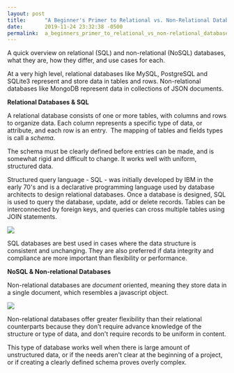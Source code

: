 ```yaml
---
layout: post
title:      "A Beginner's Primer to Relational vs. Non-Relational Databases"
date:       2019-11-24 23:32:38 -0500
permalink:  a_beginners_primer_to_relational_vs_non-relational_databases
---
```



A quick overview on relational (SQL) and non-relational (NoSQL) databases, what they are, how they differ, and use cases for each.

At a very high level, relational databases like MySQL, PostgreSQL and SQLite3 represent and store data in tables and rows. Non-relational databases like MongoDB represent data in collections of JSON documents. 

**Relational Databases & SQL**

A relational database consists of one or more tables, with columns and rows to organize data. Each column represents a specific type of data, or attribute, and each row is an entry.  The mapping of tables and fields types is call a *schema*. 

The schema must be clearly defined before entries can be made, and is somewhat rigid and difficult to change. It works well with uniform, structured data.

Structured query language - SQL - was initially developed by IBM in the early 70's and is a declarative programming language used by database architects to design relational databases. Once a database is designed, SQL is used to query the database, update, add or delete records. Tables can be interconnected by foreign keys, and queries can cross multiple tables using JOIN statements.

![](https://cdn-8a82.kxcdn.com/wp-content/uploads/2012/01/mysql_vs_mongodb_071717-01-e1500323570310.png)

SQL databases are best used in cases where the data structure is consistent and unchanging. They are also preferred if data integrity and compliance are more important than flexibility or performance.

**NoSQL & Non-relational Databases**

Non-relational databases are *document* oriented, meaning they store data in a single document, which resembles a javascript object. 

![](https://cdn-8a82.kxcdn.com/wp-content/uploads/2012/01/mysql_vs_mongodb_071717-02-1.png)

Non-relational databases offer greater flexibility than their relational counterparts because they don't require advance knowledge of the structure or type of data, and don't require records to be uniform in content. 

This type of database works well when there is large amount of unstructured data, or if the needs aren't clear at the beginning of a project, or if creating a clearly defined schema proves overly complex. 


